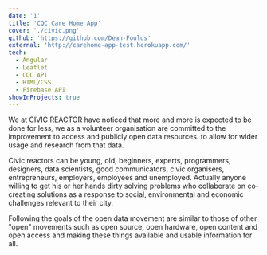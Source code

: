 ```yaml
---
date: '1'
title: 'CQC Care Home App'
cover: './civic.png'
github: 'https://github.com/Dean-Foulds'
external: 'http://carehome-app-test.herokuapp.com/'
tech:
  - Angular
  - Leaflet
  - CQC API
  - HTML/CSS
  - Firebase API
showInProjects: true
---
```


We at CIVIC REACTOR have noticed that more and more is expected to be done for less, we as a volunteer organisation are committed to the improvement to access and publicly open data resources. to allow for wider usage and research from that data.

Civic reactors can be young, old, beginners, experts, programmers, designers, data scientists, good communicators, civic organisers, entrepreneurs, employers, employees and unemployed. Actually anyone willing to get his or her hands dirty solving problems who collaborate on co-creating solutions as a response to social, environmental and economic challenges relevant to their city.

Following the goals of the open data movement are similar to those of other "open" movements such as open source, open hardware, open content and open access and making these things available and usable information for all.
